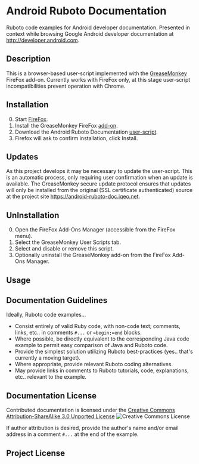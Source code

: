 # Android Ruboto Documentation

Ruboto code examples for Android developer documentation. Presented in context while browsing Google Android developer documentation at http://developer.android.com.

## Description

This is a browser-based user-script implemented with the [GreaseMonkey](http://www.greasespot.net/) FireFox add-on. Currently works with FireFox only, at this stage user-script incompatibilities prevent operation with Chrome.

## Installation

0. Start [FireFox](http://www.mozilla.org/firefox).
0. Install the GreaseMonkey FireFox [add-on](https://addons.mozilla.org/en-US/firefox/addon/greasemonkey/).
0. Download the Android Ruboto Documentation [user-script](https://android-ruboto-doc.iqeo.net/android_ruboto_doc.user.js).
0. Firefox will ask to confirm installation, click Install.

## Updates

As this project develops it may be necessary to update the user-script. This is an automatic process, only requiring user confirmation when an update is available. The GreaseMonkey secure update protocol ensures that updates will only be installed from the original (SSL certificate authenticated) source at the project site https://android-ruboto-doc.iqeo.net.

## UnInstallation

0. Open the FireFox Add-Ons Manager (accessible from the FireFox menu).
0. Select the GreaseMonkey User Scripts tab.
0. Select and disable or remove this script.
0. Optionally uninstall the GreaseMonkey add-on from the FireFox Add-Ons Manager. 

## Usage



## Documentation Guidelines

Ideally, Ruboto code examples...

* Consist entirely of valid Ruby code, with non-code text; comments, links, etc.. in comments ```#...``` or ```=begin;=end``` blocks.
* Where possible, be directly equivalent to the corresponding Java code example to permit easy comparison of Java and Ruboto code.
* Provide the simplest solution utilizing Ruboto best-practices (yes.. that's currently a moving target).
* Where appropriate, provide relevant Ruboto coding alternatives.
* May provide links in comments to Ruboto tutorials, code, explanations, etc.. relevant to the example.

## Documentation License

Contributed documentation is licensed under the [Creative Commons Attribution-ShareAlike 3.0 Unported License](http://creativecommons.org/licenses/by-sa/3.0/deed.en_US)
![Creative Commons License](http://i.creativecommons.org/l/by-sa/3.0/88x31.png)


If author attribution is desired, provide the author's name and/or email address in a comment ```#...``` at the end of the example.

## Project License








